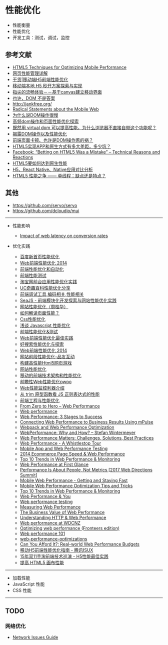 性能优化
========

- 性能衡量
- 性能优化
- 开发工具：测试，调试，监控

## 参考文献

- [HTML5 Techniques for Optimizing Mobile Performance](https://www.html5rocks.com/en/mobile/optimization-and-performance/)
- [网页性能管理详解](http://www.ruanyifeng.com/blog/2015/09/web-page-performance-in-depth.html)
- [干货|移动端H5前端性能优化](https://www.jianshu.com/p/0a65c3d03591)
- [移动端本地 H5 秒开方案探索与实现](https://segmentfault.com/a/1190000015250644)
- [指尖的流畅体验－－基于canvas建立移动界面](https://zhuanlan.zhihu.com/p/19967854)
- [也许，DOM 不是答案](http://www.ruanyifeng.com/blog/2015/02/future-of-dom.html)
- http://jankfree.org/
- [Radical Statements about the Mobile Web](https://jlongster.com/Radical-Statements-about-the-Mobile-Web)
- [为什么说DOM操作很慢](http://web.jobbole.com/84444/)
- [高频dom操作和页面性能优化探索](https://feclub.cn/post/content/dom)
- [既然用 virtual dom 可以提高性能，为什么浏览器不直接自带这个功能呢？](https://www.zhihu.com/question/67479886)
- [揭露DOM操作以及性能优化](https://blog.csdn.net/m0_38099607/article/details/72961066)
- [前端页面卡顿、也许是DOM操作惹的祸？](https://segmentfault.com/a/1190000009619572)
- [HTML5实现APP和原生方式有多大差距，多少坑？](https://www.zhihu.com/question/36158085)
- [Facebook: “Betting on HTML5 Was a Mistake” – Technical Reasons and Reactions](https://www.infoq.com/news/2012/09/Facebook-HTML5-Native)
- [HTML5要如何达到原生性能](http://gad.qq.com/article/detail/16889)
- [H5、React Native、Native应用对比分析](http://vczero.github.io/react_native/H5-React-Native-Native.html)
- [HTML5 性能之争 —— 单线程：缺点还是特点？](https://www.infoq.cn/article/2012%2F12%2Fhtml5-performance)

## 其他

- https://github.com/servo/servo
- https://github.com/dcloudio/mui

---

- 性能影响

    - [Impact of web latency on conversion rates](https://www.slideshare.net/bitcurrent/impact-of-web-latency-on-conversion-rates)

- 优化实践

    - [百度新首页性能优化](https://www.slideshare.net/welefen/ss-10734306)
    - [Web前端性能优化 2014](https://www.slideshare.net/leeight/web-2014?qid=5496cfb7-83c0-4ac9-ba66-fe369416a316&v=&b=&from_search=2)
    - [前端性能优化和自动化](https://www.slideshare.net/kavenyan/ss-2755539)
    - [前端性能测试](https://www.slideshare.net/tbmallf2e/ss-13071488)
    - [淘宝网前台应用性能优化实践](https://www.slideshare.net/jlusdy/ss-15485038)
    - [UC奇趣百科性能优化分享](https://www.slideshare.net/linx4200/uc-49535651)
    - [前端调试工具,编码相关,性能相关](https://www.slideshare.net/lijing00333/ss-7474025)
    - [SeaJS - 前端模块化开发探索与网站性能优化实践](https://www.slideshare.net/lifesinger/seajs-10500724)
    - [网站性能优化（周桂华）](https://www.slideshare.net/txppt/ss-25233098)
    - [如何解读页面性能？](https://www.slideshare.net/heavenhuang/ss-13068223)
    - [Css性能优化](https://www.slideshare.net/linxz/css-10230980)
    - [浅谈 Javascript 性能优化](https://www.slideshare.net/rainoxu/javascript-5464018)
    - [前端性能优化&测试](https://www.slideshare.net/tbmallf2e/ss-13071489)
    - [Web前端性能优化最佳实践](https://www.slideshare.net/Fonkie/web-21553879)
    - [好搜索性能优化与探索](https://www.slideshare.net/haozi1984/ss-55526890)
    - [Web前端性能优化 2014](https://www.slideshare.net/leeight/web-2014)
    - [网站前段性能优化-品友互动](https://www.slideshare.net/ShaoningPan/ss-11684297)
    - [构建高性能Html5网页游戏](https://www.slideshare.net/mysqlops/html5-8621336)
    - [网站性能优化](https://www.slideshare.net/bbayou/ss-8021188)
    - [移动的前端技术架构和性能优化](https://www.slideshare.net/fangdeng/ss-9233723)
    - [前瞻性Web性能优化pwpo](https://www.slideshare.net/ye.mikez/webpwpo)
    - [Web性能监控利器介绍](https://www.slideshare.net/xcgfly2sky/web-8813989)
    - [从 trim 原型函数看 JS 正则表达式的性能](http://fex.baidu.com/blog/2014/03/trim-to-regexp-performance/)
    - [前端工程与性能优化](http://fex.baidu.com/blog/2014/03/fis-optimize/)
    - [From Zero to Hero – Web Performance](https://www.slideshare.net/sspringer82/from-zero-to-hero-web-performance)
    - [Web performance](https://www.slideshare.net/islamzatary/web-performance-65353431)
    - [Web Performance: 3 Stages to Success](https://www.slideshare.net/AustinGil/web-performance-3-stages-to-success)
    - [Connecting Web Performance to Business Results Using mPulse](https://www.slideshare.net/Akamaidev/connecting-web-performance-to-business-results-using-mpulse)
    - [Webpack and Web Performance Optimization](https://www.slideshare.net/chentientsai/webpack-and-web-performance-optimization)
    - [WebPerformance: Why and How? – Stefan Wintermeyer](https://www.slideshare.net/Elixir-Meetup/webperformance-why-and-how-stefan-wintermeyer)
    - [Web Performance Matters: Challenges, Solutions, Best Practices](https://www.slideshare.net/cloudflare/web-performance-matters-challenges-solutions-best-practices)
    - [Web Performance - A Whistlestop Tour](https://www.slideshare.net/AndyDavies/web-performance-a-whistlestop-tour-10995825)
    - [Mobile App and Web Performance Testing](https://www.slideshare.net/dougsillars/mobile-app-and-web-performance-testing)
    - [2014 Ecommerce Page Speed & Web Performance](https://www.slideshare.net/Radware/radware-sotu-winter2014infographicwebperformance)
    - [Top 10 Trends in Web Performance & Monitoring](https://www.slideshare.net/SmartBear_Software/top-10-trends-in-web-performance-monitoring)
    - [Web Performance at First Glance](https://www.slideshare.net/GoAtlassian/web-performance-at-first-glance)
    - [Performance Is About People, Not Metrics [2017 Web Directions Summit]](https://www.slideshare.net/tammyeverts/performance-is-about-people-not-metrics-2017-web-directions-summit)
    - [Mobile Web Performance - Getting and Staying Fast](https://www.slideshare.net/AndyDavies/mobile-web-performance-getting-and-staying-fast)
    - [Mobile Web Performance Optimization Tips and Tricks](https://www.slideshare.net/blazeio/mobile-web-performance-optimization-tips-and-tricks)
    - [Top 10 Trends in Web Performance & Monitoring](https://www.slideshare.net/SmartBear_Software/top-10-trends-in-web-performance-monitoring)
    - [Web Performance & You](https://www.slideshare.net/dmolsenwvu/web-performance-you)
    - [Web performance testing](https://www.slideshare.net/patrickmeenan/web-performance-testing-9694040)
    - [Measuring Web Performance](https://www.slideshare.net/dmolsenwvu/measuring-web-performance-18921979)
    - [The Business Value of Web Performance](https://www.slideshare.net/tammyeverts/the-business-value-of-web-performance)
    - [Understanding HTTP & Web Performance](https://www.slideshare.net/fitc_slideshare/understanding-http-web-performance)
    - [Web performance at WDCNZ](https://www.slideshare.net/johnclegg/web-performance-at-wdcnz)
    - [Optimizing web performance (Fronteers edition)](https://www.slideshare.net/dmolsenwvu/optimizing-web-performance-fronteers-edition)
    - [Web performance 101](https://www.slideshare.net/sthair/web-performance-101-ldn-webperf-steve-thair)
    - [web-performance-optimizations](https://github.com/benjaminhoffman/web-performance-optimizations)
    - [Can You Afford It?: Real-world Web Performance Budgets](https://infrequently.org/2017/10/can-you-afford-it-real-world-web-performance-budgets/)
    - [移动H5前端性能优化指南 - 腾讯ISUX](https://cloud.tencent.com/developer/article/1154376)
    - [15年双11手淘前端技术巡演 - H5性能最佳实践](https://github.com/amfe/article/issues/21)
    - [提高 HTML5 画布性能](https://www.html5rocks.com/zh/tutorials/canvas/performance/)

---

- 加载性能
- JavaScript 性能
- CSS 性能

---

## TODO

### 网络优化

- [Network Issues Guide](https://developers.google.com/web/tools/chrome-devtools/network/issues)
